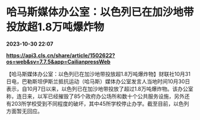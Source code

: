 # 哈马斯媒体办公室：以色列已在加沙地带投放超1.8万吨爆炸物

**2023-10-30 22:07**

**https://api3.cls.cn/share/article/1502622?os=web&sv=7.7.5&app=CailianpressWeb**

【哈马斯媒体办公室：以色列已在加沙地带投放超1.8万吨爆炸物】财联社10月31日电，巴勒斯坦伊斯兰抵抗运动（哈马斯）媒体办公室发言人当地时间10月30日表示，自10月7日以来，以色列已在加沙地带投放了超过1.8万吨爆炸物。该办公室称，连日来，以军已经摧毁了85个政府办公场所和数十个公共服务设施，另外还有203所学校受到不同程度的破坏，其中45所学校停止办学。截至目前，以色列方面暂无回应。
